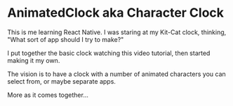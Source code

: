 # AnimatedClock aka Character Clock
This is me learning React Native. I was staring at my Kit-Cat clock, thinking, "What sort of app should I try to make?"

I put together the basic clock watching this video tutorial, then started making it my own. 

The vision is to have a clock with a number of animated characters you can select from, or maybe separate apps. 

More as it comes together...
